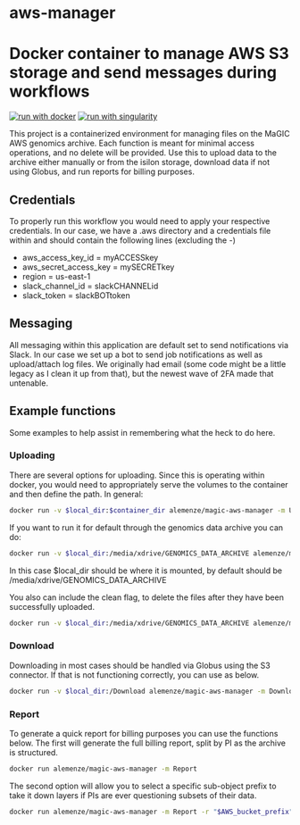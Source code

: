 # aws-manager
# Docker container to manage AWS S3 storage and send messages during workflows
[![run with docker](https://img.shields.io/badge/run%20with-docker-0db7ed?labelColor=000000&logo=docker)](https://www.docker.com/)
[![run with singularity](https://img.shields.io/badge/run%20with-singularity-1d355c.svg?labelColor=000000)](https://sylabs.io/docs/)

This project is a containerized environment for managing files on the MaGIC AWS genomics archive. Each function is meant for minimal access operations, and no delete will be provided. Use this to upload data to the archive either manually or from the isilon storage, download data if not using Globus, and run reports for billing purposes. 

## Credentials
To properly run this workflow you would need to apply your respective credentials. In our case, we have a .aws directory and a credentials file within and should contain the following lines (excluding the -)
- aws_access_key_id = myACCESSkey
- aws_secret_access_key = mySECRETkey
- region = us-east-1
- slack_channel_id = slackCHANNELid
- slack_token = slackBOTtoken

## Messaging
All messaging within this application are default set to send notifications via Slack. In our case we set up a bot to send job notifications as well as upload/attach log files. We originally had email (some code might be a little legacy as I clean it up from that), but the newest wave of 2FA made that untenable. 

## Example functions
Some examples to help assist in remembering what the heck to do here.

### Uploading
There are several options for uploading. Since this is operating within docker, you would need to appropriately serve the volumes to the container and then define the path. In general:
```bash
docker run -v $local_dir:$container_dir alemenze/magic-aws-manager -m Upload -u $container_dir
```

If you want to run it for default through the genomics data archive you can do:
```bash
docker run -v $local_dir:/media/xdrive/GENOMICS_DATA_ARCHIVE alemenze/magic-aws-manager -m Upload
```
In this case $local_dir should be where it is mounted, by default should be /media/xdrive/GENOMICS_DATA_ARCHIVE

You also can include the clean flag, to delete the files after they have been successfully uploaded. 
```bash
docker run -v $local_dir:/media/xdrive/GENOMICS_DATA_ARCHIVE alemenze/magic-aws-manager -m Upload -c
```

### Download
Downloading in most cases should be handled via Globus using the S3 connector. If that is not functioning correctly, you can use as below. 
```bash
docker run -v $local_dir:/Download alemenze/magic-aws-manager -m Download -d /Download -b "$AWS_bucket_prefix"
```

### Report
To generate a quick report for billing purposes you can use the functions below. The first will generate the full billing report, split by PI as the archive is structured. 
```bash
docker run alemenze/magic-aws-manager -m Report
```

The second option will allow you to select a specific sub-object prefix to take it down layers if PIs are ever questioning subsets of their data. 
```bash
docker run alemenze/magic-aws-manager -m Report -r "$AWS_bucket_prefix"
```